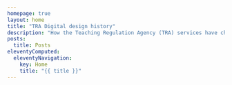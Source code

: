 ```yaml
---
homepage: true
layout: home
title: "TRA Digital design history"
description: "How the Teaching Regulation Agency (TRA) services have changed over time"
posts:
  title: Posts
eleventyComputed:
  eleventyNavigation:
    key: Home
    title: "{{ title }}"
---
```

